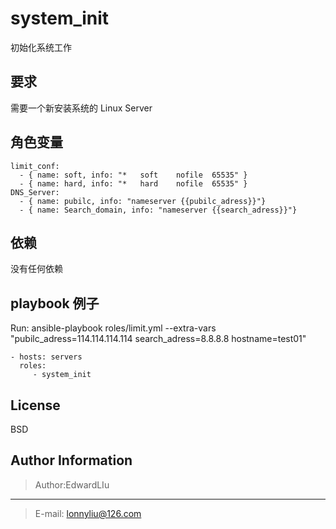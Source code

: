 system_init
=========

初始化系统工作

要求
------------

需要一个新安装系统的 Linux Server


角色变量
--------------


	limit_conf:
	  - { name: soft, info: "*   soft    nofile  65535" }
	  - { name: hard, info: "*   hard    nofile  65535" }
	DNS_Server:
	  - { name: pubilc, info: "nameserver {{pubilc_adress}}"}
	  - { name: Search_domain, info: "nameserver {{search_adress}}"}

依赖
------------

没有任何依赖

 playbook 例子
----------------

Run: ansible-playbook roles/limit.yml --extra-vars "pubilc_adress=114.114.114.114 search_adress=8.8.8.8 hostname=test01"

    - hosts: servers
      roles:
         - system_init

License
-------

BSD

Author Information
------------------

> Author:EdwardLIu

****

> E-mail: lonnyliu@126.com

